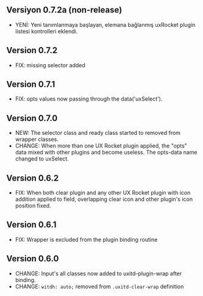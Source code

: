 ## Versiyon 0.7.2a (non-release)
- YENİ: Yeni tanımlanmaya başlayan, elemana bağlanmış uxRocket plugin listesi kontrolleri eklendi.

## Version 0.7.2
- FIX: missing selector added

## Version 0.7.1
- FIX: opts values now passing through the data('uxSelect').

## Version 0.7.0
- NEW: The selector class and ready class started to removed from wrapper classes.
- CHANGE: When more than one UX Rocket plugin applied, the "opts" data mixed with other plugins and become useless. The opts-data name changed to uxSelect. 

## Version 0.6.2
- FIX: When both clear plugin and any other UX Rocket plugin with icon addition applied to field, overlapping clear icon and other plugin's icon position fixed.

## Version 0.6.1
- FIX: Wrapper is excluded from the plugin binding routine

## Version 0.6.0
- CHANGE: Input's all classes now added to uxitd-plugin-wrap after binding.
- CHANGE: `witdh: auto;` removed from `.uxitd-clear-wrap` definition
